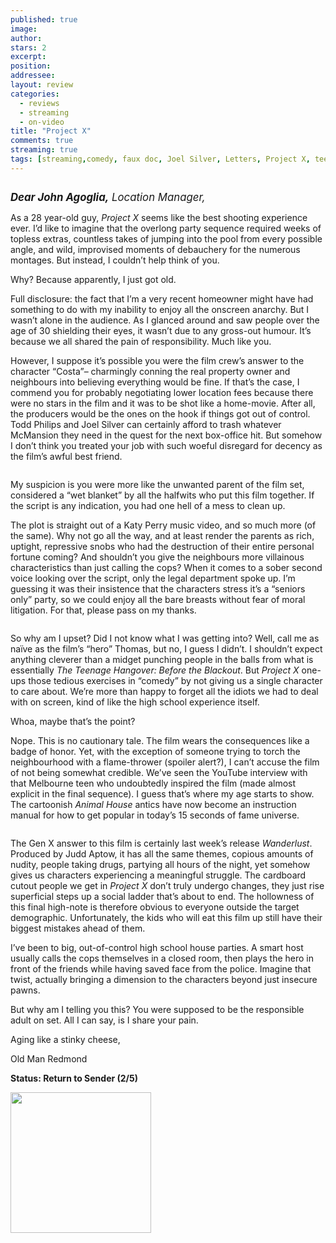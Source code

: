 ```yaml
---
published: true
image:
author: 
stars: 2
excerpt: 
position: 
addressee: 
layout: review
categories:
  - reviews
  - streaming
  - on-video
title: "Project X"
comments: true
streaming: true
tags: [streaming,comedy, faux doc, Joel Silver, Letters, Project X, teens, Todd Philips]
---
```

<div><p><span class="full-image-block ssNonEditable"><span><img src="http://static.squarespace.com/static/5005f6bcc4aa41161b33e89e/5329cf1fe4b07c068ebf74de/5329cf1fe4b07c068ebf74f7/1336620623467/projectx.jpg" alt="" /></span></span></p>
<p><em><strong style="font-size:120%;">Dear John Agoglia,</strong><span style="font-size:120%;"> Location Manager,</span></em></p>
<p>As a 28 year-old guy, <em>Project X </em>seems like the best shooting experience ever. I&rsquo;d like to imagine that the overlong party sequence required weeks of topless extras, countless takes of jumping into the pool from every possible angle, and wild, improvised moments of debauchery for the numerous montages. But instead, I couldn&rsquo;t help think of you.</p>
<p>Why? Because apparently, I just got old.</p>
<p>Full disclosure: the fact that I&rsquo;m a very recent homeowner might have had something to do with my inability to enjoy all the onscreen anarchy. But I wasn&rsquo;t alone in the audience. As I glanced around and saw people over the age of 30 shielding their eyes, it wasn&rsquo;t due to any gross-out humour. It&rsquo;s because we all shared the pain of responsibility. Much like you.</p>
<p>However, I suppose it&rsquo;s possible you were the film crew&rsquo;s answer to the character &ldquo;Costa&rdquo;&ndash; charmingly conning the real property owner and neighbours into believing everything would be fine. If that&rsquo;s the case, I commend you for probably negotiating lower location fees because there were no stars in the film and it was to be shot like a home-movie. After all, the producers would be the ones on the hook if things got out of control. Todd Philips and Joel Silver can certainly afford to trash whatever McMansion they need in the quest for the next box-office hit. But somehow I don&rsquo;t think you treated your job with such woeful disregard for decency as the film&rsquo;s awful best friend.</p>
<p><span class="full-image-block ssNonEditable"><span><img src="http://static.squarespace.com/static/5005f6bcc4aa41161b33e89e/5329cf1fe4b07c068ebf74de/5329cf20e4b07c068ebf7d06/1336798272583/projectx-2.jpg" alt="" /></span></span></p>
<p>My suspicion is you were more like the unwanted parent of the film set, considered a &ldquo;wet blanket&rdquo; by all the halfwits who put this film together. If the script is any indication, you had one hell of a mess to clean up.</p>
<p>The plot is straight out of a Katy Perry music video, and so much more (of the same). Why not go all the way, and at least render the parents as rich, uptight, repressive snobs who had the destruction of their entire personal fortune coming? And shouldn&rsquo;t you give the neighbours more villainous characteristics than just calling the cops? When it comes to a sober second voice looking over the script, only the legal department spoke up. I&rsquo;m guessing it was their insistence that the characters stress it&rsquo;s a &ldquo;seniors only&rdquo; party, so we could enjoy all the bare breasts without fear of moral litigation. For that, please pass on my thanks.</p>
<p><span class="full-image-block ssNonEditable"><span><img src="http://static.squarespace.com/static/5005f6bcc4aa41161b33e89e/5329cf1fe4b07c068ebf74de/5329cf20e4b07c068ebf7d07/1336798297000/projectx-3.jpg" alt="" /></span></span></p>
<p>So why am I upset? Did I not know what I was getting into? Well, call me as na&iuml;ve as the film&rsquo;s &ldquo;hero&rdquo; Thomas, but no, I guess I didn&rsquo;t. I shouldn&rsquo;t expect anything cleverer than a midget punching people in the balls from what is essentially <em>The Teenage Hangover: Before the Blackout</em>. But <em>Project X</em> one-ups those tedious exercises in &ldquo;comedy&rdquo; by not giving us a single character to care about. We&rsquo;re more than happy to forget all the idiots we had to deal with on screen, kind of like the high school experience itself.</p>
<p>Whoa, maybe that&rsquo;s the point?</p>
<p>Nope. This is no cautionary tale. The film wears the consequences like a badge of honor. Yet, with the exception of someone trying to torch the neighbourhood with a flame-thrower (spoiler alert?), I can&rsquo;t accuse the film of not being somewhat credible. We&rsquo;ve seen the YouTube interview with that Melbourne teen who undoubtedly inspired the film (made almost explicit in the final sequence). I guess that&rsquo;s where my age starts to show. The cartoonish <em>Animal House</em> antics have now become an instruction manual for how to get popular in today&rsquo;s 15 seconds of fame universe.</p>
<p><span class="full-image-block ssNonEditable"><span><img src="http://static.squarespace.com/static/5005f6bcc4aa41161b33e89e/5329cf1fe4b07c068ebf74de/5329cf20e4b07c068ebf7d08/1336798319006/projectx-4.jpg" alt="" /></span></span></p>
<p>The Gen X answer to this film is certainly last week&rsquo;s release <em>Wanderlust</em>. Produced by Judd Aptow, it has all the same themes, copious amounts of nudity, people taking drugs, partying all hours of the night, yet somehow gives us characters experiencing a meaningful struggle. The cardboard cutout people we get in <em>Project X</em> don&rsquo;t truly undergo changes, they just rise superficial steps up a social ladder that&rsquo;s about to end. The hollowness of this final high-note is therefore obvious to everyone outside the target demographic. Unfortunately, the kids who will eat this film up still have their biggest mistakes ahead of them.</p>
<p>I&rsquo;ve been to big, out-of-control high school house parties. A smart host usually calls the cops themselves in a closed room, then plays the hero in front of the friends while having saved face from the police. Imagine that twist, actually bringing a dimension to the characters beyond just insecure pawns.</p>
<p>But why am I telling you this? You were supposed to be the responsible adult on set. All I can say, is I share your pain.</p>
<p>Aging like a stinky cheese,</p>
<p>Old Man Redmond</p>
<p><strong>Status: Return to Sender (2/5)</strong></p>
<p><strong><span class="full-image-block ssNonEditable"><span><a href="http://www.zip.ca/Browse/Title.aspx?f=titleId%28203949%29"><img style="width:225px;" src="http://static.squarespace.com/static/5005f6bcc4aa41161b33e89e/5329cf1fe4b07c068ebf74de/5329cf20e4b07c068ebf7d09/1343245704065/Rent-it-on-Zip.png" alt="" /></a></span></span><br /></strong></p></div>
